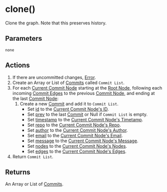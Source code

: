 # clone()
Clone the graph. Note that this preserves history.

## Parameters

`none`

## Actions

1. If there are uncommitted changes, [Error](../definition/error.md).
1. Create an Array or List of [Commits](../definition/commit.md) called `Commit List`.
1. For each [Current Commit Node](../definition/commit-node.md) starting at the [Root Node](../definition/root-node.md), following each incoming [Commit Edges](../definition/commit-edge.md) to the previous [Commit Node](../definition/commit-node.md), and ending at the last [Commit Node](../definition/commit-node.md):
    1. Create a new [Commit](../definition/commit.md) and add it to `Commit List`.
        * Set [id](../definition/commit-id.md) to the [Current Commit Node's ID](../definition/commit-node.md).
        * Set [prev](../definition/commit-prev.md) to the last [Commit](../definition/commit.md) or Null if `Commit List` is empty.
        * Set [timestamp](../definition/commit.md) to the [Current Commit Node's Timetamp](../definition/commit-node.md).
        * Set [repo](../definition/commit.md) to the [Current Commit Node's Repo](../definition/commit-node.md).
        * Set [author](../definition/commit-author.md) to the [Current Commit Node's Author](../definition/commit-node.md).
        * Set [email](../definition/commit-email.md) to the [Current Commit Node's Email](../definition/commit-node.md).
        * Set [message](../definition/commit-message.md) to the [Current Commit Node's Message](../definition/commit-node.md).
        * Set [nodes](../definition/commit.md) to the [Current Commit Node's Nodes](../definition/commit-node.md).
        * Set [edges](../definition/commit.md) to the [Current Commit Node's Edges](../definition/commit-node.md).
1. Return `Commit List`.

## Returns

An Array or List of [Commits](../definition/commit.md).